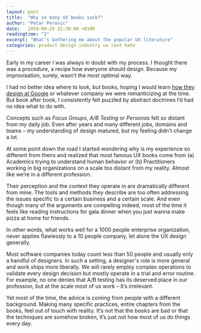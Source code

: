 ```yaml
---
layout: post
title:  "Why so many UX books suck?"
author: "Petar Perovic"
date:   2019-09-29 22:30:00 +0100
readingtime: "2"
excerpt: "What’s bothering me about the popular UX literature"
categories: product design industry ux rant hate
---
```


Early in my career I was always in doubt with my process. I thought there was a procedure, a recipe how everyone should design. Because my improvisation, surely, wasn’t the most optimal way.

I had no better idea where to look, but books, hoping I would learn [how they design at Google](https://stopdesign.com/archive/2009/03/20/goodbye-google.html) or whatever company we were romanticizing at the time. But book after book, I consistently felt puzzled by abstract doctrines I’d had no idea what to do with.

Concepts such as _Focus Groups_, _A/B Testing_ or _Personas_ felt so distant from my daily job. Even after years and many different jobs, domains and teams – my understanding of design matured, but my feeling didn’t change a lot.

At some point down the road I started wondering why is my experience so different from theirs and realized that most famous UX books come from (a) Academics trying to understand human behavior or (b) Practitioners working in big organizations on a scale too distant from my reality. Almost like we’re in a different profession.

Their perception and the context they operate in are dramatically different from mine. The tools and methods they describe are too often addressing the issues specific to a certain business and a certain scale. And even though many of the arguments are compelling indeed, most of the time it feels like reading instructions for gala dinner when you just wanna make pizza at home for friends.

In other words, what works well for a 1000 people enterprise organization, never applies flawlessly to a 10 people company, let alone the UX design generally.

Most software companies today count less than 50 people and usually only a handful of designers. In such a setting, a designer's role is more general and work ships more liberally. We will rarely employ complex operations to validate every design decision but mostly operate in a trial and error routine. For example, no one denies that A/B testing has its deserved place in our profession, but at the scale most of us work – it’s irrelevant.

Yet most of the time, the advice is coming from people with a different background. Making many specific practices, entire chapters from the books, feel out of touch with reality. It’s not that the books are bad or that the techniques are somehow broken, it’s just not how most of us do things every day.